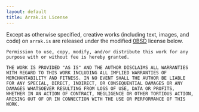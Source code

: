 ```yaml
---
layout: default
title: Arrak.is License
---
```


Except as otherwise specified, creative works (including text, images, and code)
on `arrak.is` are released under the modified [0BSD][] license below.

```ws-pre-wrap
Permission to use, copy, modify, and/or distribute this work for any purpose with or without fee is hereby granted.

THE WORK IS PROVIDED "AS IS" AND THE AUTHOR DISCLAIMS ALL WARRANTIES WITH REGARD TO THIS WORK INCLUDING ALL IMPLIED WARRANTIES OF MERCHANTABILITY AND FITNESS. IN NO EVENT SHALL THE AUTHOR BE LIABLE FOR ANY SPECIAL, DIRECT, INDIRECT, OR CONSEQUENTIAL DAMAGES OR ANY DAMAGES WHATSOEVER RESULTING FROM LOSS OF USE, DATA OR PROFITS, WHETHER IN AN ACTION OF CONTRACT, NEGLIGENCE OR OTHER TORTIOUS ACTION, ARISING OUT OF OR IN CONNECTION WITH THE USE OR PERFORMANCE OF THIS WORK.
```

[0BSD]: https://www.landley.net/toybox/license.html
